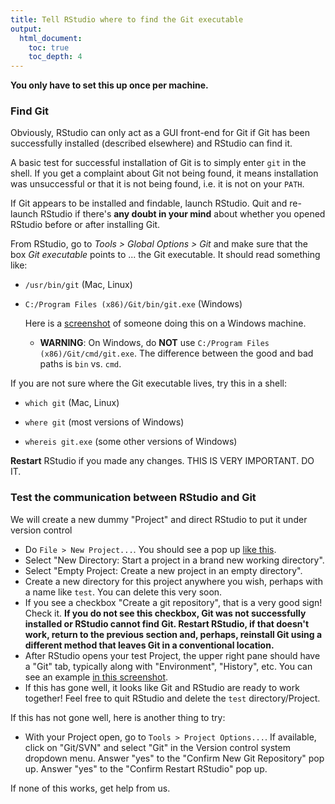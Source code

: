 ```yaml
---
title: Tell RStudio where to find the Git executable
output:
  html_document:
    toc: true
    toc_depth: 4
---
```


**You only have to set this up once per machine.**

### Find Git


Obviously, RStudio can only act as a GUI front-end for Git if Git has been successfully installed (described elsewhere) and RStudio can find it.

A basic test for successful installation of Git is to simply enter `git` in the shell. If you get a complaint about Git not being found, it means installation was unsuccessful or that it is not being found, i.e. it is not on your `PATH`.

If Git appears to be installed and findable, launch RStudio. Quit and re-launch RStudio if there's __any doubt in your mind__ about whether you opened RStudio before or after installing Git.

From RStudio, go to *Tools > Global Options > Git* and make sure that the box *Git executable* points to ... the Git executable. It should read something like:
  
  * `/usr/bin/git` (Mac, Linux)

  * `C:/Program Files (x86)/Git/bin/git.exe` (Windows)

    Here is a [screenshot](http://www.molecularecologist.com/wp-content/uploads/2013/11/Screenshot-2013-11-12-09.53.56-Copy1.png) of someone doing this on a Windows machine.

    - __WARNING__: On Windows, do __NOT__ use `C:/Program Files (x86)/Git/cmd/git.exe`. The difference between the good and bad paths is `bin` vs. `cmd`.

If you are not sure where the Git executable lives, try this in a shell:
  
* `which git` (Mac, Linux)

* `where git` (most versions of Windows)

* `whereis git.exe` (some other versions of Windows)

__Restart__ RStudio if you made any changes. THIS IS VERY IMPORTANT. DO IT.

### Test the communication between RStudio and Git

We will create a new dummy "Project" and direct RStudio to put it under version control

  - Do `File > New Project...`. You should see a pop up [like this](http://www.rstudio.com/images/screenshots/rstudio-projects_new.png).
  - Select "New Directory: Start a project in a brand new working directory".
  - Select "Empty Project: Create a new project in an empty directory".
  - Create a new directory for this project anywhere you wish, perhaps with a name like `test`. You can delete this very soon.
  - If you see a checkbox "Create a git repository", that is a very good sign! Check it. **If you do not see this checkbox, Git was not successfully installed or RStudio cannot find Git. Restart RStudio, if that doesn't work, return to the previous section and, perhaps, reinstall Git using a different method that leaves Git in a conventional location.**
  - After RStudio opens your test Project, the upper right pane should have a "Git" tab, typically along with "Environment", "History", etc. You can see an example [in this screenshot](http://www.rstudio.com/images/screenshots/rstudio-vcs.png).
  - If this has gone well, it looks like Git and RStudio are ready to work together! Feel free to quit RStudio and delete the `test` directory/Project.

If this has not gone well, here is another thing to try:

  - With your Project open, go to `Tools > Project Options...`. If available, click on "Git/SVN" and select "Git" in the Version control system dropdown menu. Answer "yes" to the "Confirm New Git Repository" pop up. Answer "yes" to the "Confirm Restart RStudio" pop up.

If none of this works, get help from us.